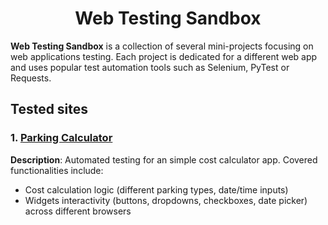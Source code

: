 <h1 align="center">Web Testing Sandbox</h1>

**Web Testing Sandbox** is a collection of several mini-projects focusing on web applications testing. Each project is dedicated for a different web app and uses popular test automation tools such as Selenium, PyTest or Requests.

## Tested sites

### 1. [Parking Calculator](Parking%20Calculator/)

**Description**: Automated testing for an simple cost calculator app. Covered functionalities include:
- Cost calculation logic (different parking types, date/time inputs)
- Widgets interactivity (buttons, dropdowns, checkboxes, date picker) across different browsers
